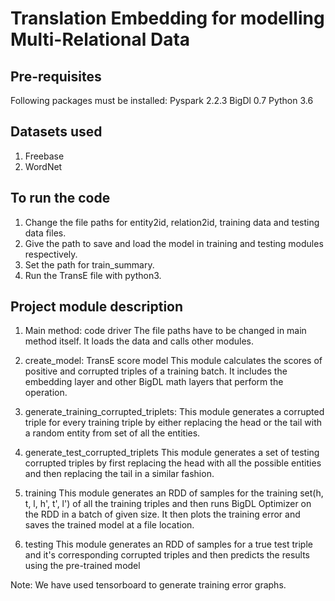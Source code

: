 # Translation Embedding for modelling Multi-Relational Data

## Pre-requisites
Following packages must be installed:
Pyspark 2.2.3
BigDl 0.7
Python 3.6

## Datasets used
1. Freebase
2. WordNet

## To run the code
   1. Change the file paths for entity2id, relation2id, training data and testing data files. 
   2. Give the path to save and load the model in training and testing modules respectively.
   3. Set the path for train_summary.
   4. Run the TransE file with python3.

## Project module description

 1. Main method: code driver
	The file paths have to be changed in main method itself. It loads the data and calls other modules.

 2. create_model: TransE score model
	This module calculates the scores of positive and corrupted triples of a training batch. It includes the embedding layer and other BigDL math layers that perform the operation.

 3. generate_training_corrupted_triplets: 
	This module generates a corrupted triple for every training triple by either replacing the head or the tail with a random entity from set of all the entities.

 4. generate_test_corrupted_triplets
	This module generates a set of testing corrupted triples by first replacing the head with all the possible entities and then replacing the tail in a similar fashion.

 5. training
	This module generates an RDD of samples for the training set(h, t, l, h', t', l') of all the training triples and then runs BigDL Optimizer on the RDD in a batch of given size. It then plots the training error and saves the trained model at a file location.

 6. testing
	This module generates an RDD of samples for a true test triple and it's corresponding corrupted triples and then predicts the results using the pre-trained model 

 Note: We have used tensorboard to generate training error graphs.
